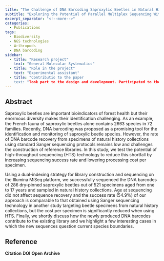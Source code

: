 ```yaml
---
title: "The Challenge of DNA Barcoding Saproxylic Beetles in Natural History Collections"
subtitle: "Exploring the Potential of Parallel Multiplex Sequencing With Illumina MiSeq"
excerpt_separator: "<!--more-->"
categories:
  - Publications
tags:
  - Biodiversity
  - NGS technologies
  - Arthropods
  - DNA barcoding
sidebar:
  - title: "Research project"
    text: "General Molecular Systematics"
  - title: "Role in the project"
    text: "Experimental assistant"
  - title: "Contributio to the paper
    text: "Took part to the design and development. Participated to the experimental training of the main operator."
---
```


## Abstract
Saproxylic beetles are important bioindicators of forest health but their enormous diversity makes their identification challenging. As an example, the French fauna of saproxylic beetles alone contains 2663 species in 72 families. Recently, DNA barcoding was proposed as a promising tool for the identification and monitoring of saproxylic beetle species. 
However, the rate of DNA barcode recovery from specimens of natural history collections using standard Sanger sequencing protocols remains low and challenges the construction of reference libraries. In this study, we test the potential of high-throughput sequencing (HTS) technology to reduce this shortfall by increasing sequencing success rate and lowering processing cost per specimen. 

Using a dual-indexing strategy for library construction and sequencing on the Illumina MiSeq platform, we successfully sequenced the DNA barcodes of 286 dry-pinned saproxylic beetles out of 521 specimens aged from one to 17 years and sampled in natural history collections. Age at sequencing did not affect sequence recovery and the success rate (54.9%) of our approach is comparable to that obtained using Sanger sequencing technology in another study targeting beetle specimens from natural history collections, but the cost per specimen is significantly reduced when using HTS. Finally, we shortly discuss how the newly produced DNA barcodes contribute to the existing library and we highlight a few interesting cases in which the new sequences question current species boundaries.
## Reference
**Citation**
**DOI**
**Open Archive**

